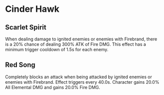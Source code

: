 # Cinder Hawk

## Scarlet Spirit

When dealing damage to ignited enemies or enemies with Firebrand, there is a 20% chance of dealing 300% ATK of Fire DMG. This effect has a minimum trigger cooldown of 1.5s for each enemy.

## Red Song

Completely blocks an attack when being attacked by ignited enemies or enemies with Firebrand. Effect triggers every 40.0s. Character gains 20.0% All Elemental DMG and gains 20.0% Fire DMG.